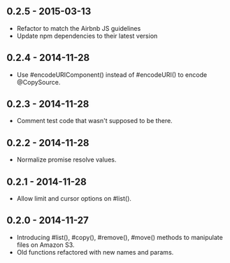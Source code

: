 ## 0.2.5 - 2015-03-13

* Refactor to match the Airbnb JS guidelines
* Update npm dependencies to their latest version

## 0.2.4 - 2014-11-28

* Use #encodeURIComponent() instead of #encodeURI() to encode @CopySource.

## 0.2.3 - 2014-11-28

* Comment test code that wasn't supposed to be there.

## 0.2.2 - 2014-11-28

* Normalize promise resolve values.

## 0.2.1 - 2014-11-28

* Allow limit and cursor options on #list().

## 0.2.0 - 2014-11-27

* Introducing #list(), #copy(), #remove(), #move() methods to manipulate files on Amazon S3.
* Old functions refactored with new names and params.
